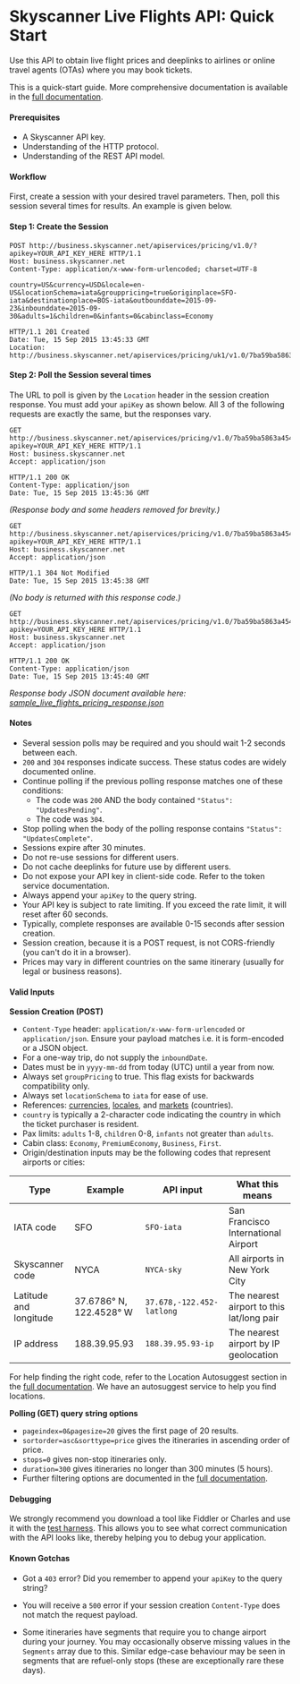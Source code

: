 # Skyscanner Live Flights API: Quick Start

Use this API to obtain live flight prices and deeplinks to airlines or online travel agents (OTAs) where you may book tickets.

This is a quick-start guide. More comprehensive documentation is available in the [full documentation].

#### Prerequisites

* A Skyscanner API key.
* Understanding of the HTTP protocol.
* Understanding of the REST API model.

#### Workflow

First, create a session with your desired travel parameters. Then, poll this session several times for results. An example is given below.

#### Step 1: Create the Session

``` http
POST http://business.skyscanner.net/apiservices/pricing/v1.0/?apikey=YOUR_API_KEY_HERE HTTP/1.1
Host: business.skyscanner.net
Content-Type: application/x-www-form-urlencoded; charset=UTF-8

country=US&currency=USD&locale=en-US&locationSchema=iata&grouppricing=true&originplace=SFO-iata&destinationplace=BOS-iata&outbounddate=2015-09-23&inbounddate=2015-09-30&adults=1&children=0&infants=0&cabinclass=Economy
```

``` http
HTTP/1.1 201 Created
Date: Tue, 15 Sep 2015 13:45:33 GMT
Location: http://business.skyscanner.net/apiservices/pricing/uk1/v1.0/7ba59ba5863a454db96229ecb2bafe7c_ecilpojl_54BB3A9DB131D06736C557B8F95996A6
```

#### Step 2: Poll the Session several times

The URL to poll is given by the `Location` header in the session creation response. You must add your `apiKey` as shown below. All 3 of the following requests are exactly the same, but the responses vary.

``` http
GET http://business.skyscanner.net/apiservices/pricing/v1.0/7ba59ba5863a454db96229ecb2bafe7c_ecilpojl_54BB3A9DB131D06736C557B8F95996A6?apikey=YOUR_API_KEY_HERE HTTP/1.1
Host: business.skyscanner.net
Accept: application/json
```

``` http
HTTP/1.1 200 OK
Content-Type: application/json
Date: Tue, 15 Sep 2015 13:45:36 GMT
```
_(Response body and some headers removed for brevity.)_

``` http
GET http://business.skyscanner.net/apiservices/pricing/v1.0/7ba59ba5863a454db96229ecb2bafe7c_ecilpojl_54BB3A9DB131D06736C557B8F95996A6?apikey=YOUR_API_KEY_HERE HTTP/1.1
Host: business.skyscanner.net
Accept: application/json
```

``` http
HTTP/1.1 304 Not Modified
Date: Tue, 15 Sep 2015 13:45:38 GMT
```
_(No body is returned with this response code.)_

``` http
GET http://business.skyscanner.net/apiservices/pricing/v1.0/7ba59ba5863a454db96229ecb2bafe7c_ecilpojl_54BB3A9DB131D06736C557B8F95996A6?apikey=YOUR_API_KEY_HERE HTTP/1.1
Host: business.skyscanner.net
Accept: application/json
```

``` http
HTTP/1.1 200 OK
Content-Type: application/json
Date: Tue, 15 Sep 2015 13:45:40 GMT
```
_Response body JSON document available here: [sample_live_flights_pricing_response.json]_

#### Notes
* Several session polls may be required and you should wait 1-2 seconds between each.
* `200` and `304` responses indicate success. These status codes are widely documented online.
* Continue polling if the previous polling response matches one of these conditions:
  * The code was `200` AND the body contained `"Status": "UpdatesPending"`.
  * The code was `304`.
* Stop polling when the body of the polling response contains `"Status": "UpdatesComplete"`.
* Sessions expire after 30 minutes.
* Do not re-use sessions for different users.
* Do not cache deeplinks for future use by different users.
* Do not expose your API key in client-side code. Refer to the token service documentation.
* Always append your `apiKey` to the query string.
* Your API key is subject to rate limiting. If you exceed the rate limit, it will reset after 60 seconds.
* Typically, complete responses are available 0-15 seconds after session creation.
* Session creation, because it is a POST request, is not CORS-friendly (you can't do it in a browser).
* Prices may vary in different countries on the same itinerary (usually for legal or business reasons).

#### Valid Inputs

**Session Creation (POST)**

* `Content-Type` header: `application/x-www-form-urlencoded` or `application/json`.
	Ensure your payload matches i.e. it is form-encoded or a JSON object.
* For a one-way trip, do not supply the `inboundDate`.
* Dates must be in `yyyy-mm-dd` from today (UTC) until a year from now.
* Always set `groupPricing` to true. This flag exists for backwards compatibility only.
* Always set `locationSchema` to `iata` for ease of use.
* References: [currencies], [locales], and [markets] (countries).
* `country` is typically a 2-character code indicating the country in which the ticket purchaser is resident.
* Pax limits: `adults` 1-8, `children` 0-8, `infants` not greater than `adults`.
* Cabin class: `Economy`, `PremiumEconomy`, `Business`, `First`.
* Origin/destination inputs may be the following codes that represent airports or cities:

| Type   |      Example      |  API input | What this means |
|----------|-------------|------|------|
| IATA code |  SFO | `SFO-iata` | San Francisco International Airport |
| Skyscanner code |    NYCA   |   `NYCA-sky` | All airports in New York City |
| Latitude and longitude | 37.6786° N, 122.4528° W |    `37.678,-122.452-latlong` | The nearest airport to this lat/long pair |
| IP address | 188.39.95.93 |    `188.39.95.93-ip` | The nearest airport by IP geolocation |
 
For help finding the right code, refer to the Location Autosuggest section in the [full documentation]. We have an autosuggest service to help you find locations.

**Polling (GET) query string options**

* `pageindex=0&pagesize=20` gives the first page of 20 results.
* `sortorder=asc&sorttype=price` gives the itineraries in ascending order of price.
* `stops=0` gives non-stop itineraries only.
* `duration=300` gives itineraries no longer than 300 minutes (5 hours).
* Further filtering options are documented in the [full documentation].

#### Debugging

We strongly recommend you download a tool like Fiddler or Charles and use it with the [test harness]. This allows you to see what correct communication with the API looks like, thereby helping you to debug your application.

#### Known Gotchas

* Got a `403` error? Did you remember to append your `apiKey` to the query string?
* You will receive a `500` error if your session creation `Content-Type` does not match the request payload.
* Some itineraries have segments that require you to change airport during your journey. You may occasionally observe missing values in the `Segments` array due to this. Similar edge-case behaviour may be seen in segments that are refuel-only stops (these are exceptionally rare these days).

  [full documentation]: <http://business.skyscanner.net/portal/en-GB/Documentation/ApiOverview>
  [currencies]: <http://business.skyscanner.net/portal/en-GB/Documentation/Currencies>
  [locales]: <http://business.skyscanner.net/portal/en-GB/Documentation/Locales>
  [markets]: <http://business.skyscanner.net/portal/en-GB/Documentation/Markets>
  [test harness]: <http://business.skyscanner.net/portal/en-GB/Documentation/FlightsLivePricingQuickStart>
  [sample_live_flights_pricing_response.json]: <https://raw.githubusercontent.com/Skyscanner/api-documentation/master/live_flights_pricing/sample_live_flights_pricing_response.json>